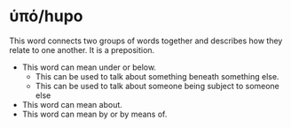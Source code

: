 # ὑπό/hupo
This word connects two groups of words together and describes how they relate to one another. It is a preposition.

* This word can mean under or below.
    * This can be used to talk about something beneath something else.
    * This can be used to talk about someone being subject to someone else
* This word can mean about.
* This word can mean by or by means of.
